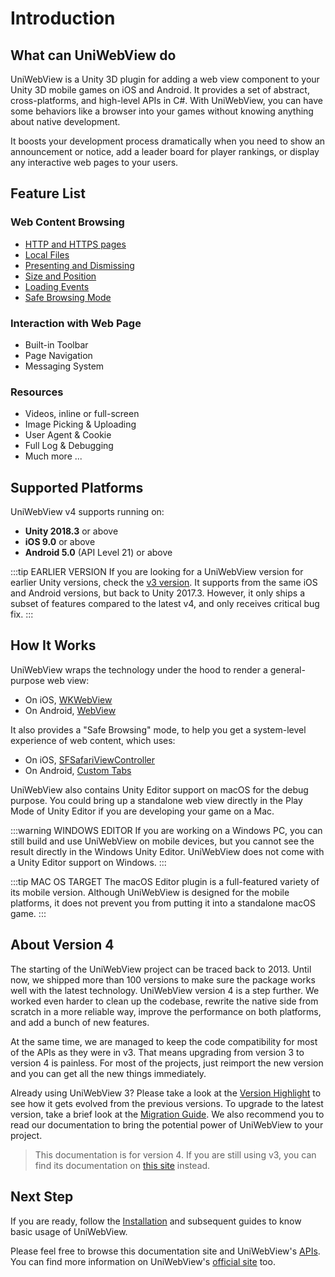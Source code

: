 # Introduction

## What can UniWebView do

UniWebView is a Unity 3D plugin for adding a web view component to your Unity 3D mobile games on iOS and Android. It provides a set of abstract, cross-platforms, and high-level APIs in C#. With UniWebView, you can have some behaviors like a browser into your games without knowing anything about native development.

It boosts your development process dramatically when you need to show an announcement or notice, add a leader board for player rankings, or display any interactive web pages to your users.

## Feature List

### Web Content Browsing

- [HTTP and HTTPS pages](/api/#load)
- [Local Files](./loading-local-files.md)
- [Presenting and Dismissing](./transition.md)
- [Size and Position](./position-and-size.md)
- [Loading Events](/api/#events-summary)
- [Safe Browsing Mode](./safe-browsing.md)

### Interaction with Web Page

- Built-in Toolbar
- Page Navigation
- Messaging System

### Resources

- Videos, inline or full-screen
- Image Picking & Uploading
- User Agent & Cookie
- Full Log & Debugging
- Much more ...

## Supported Platforms

UniWebView v4 supports running on:

- **Unity 2018.3** or above
- **iOS 9.0** or above
- **Android 5.0** (API Level 21) or above

:::tip EARLIER VERSION
If you are looking for a UniWebView version for earlier Unity versions, check the [v3 version](https://assetstore.unity.com/packages/tools/network/uniwebview-3-92605). It supports from the same iOS and Android versions, but back to Unity 2017.3. However, it only ships a subset of features compared to the latest v4, and only receives critical bug fix.
:::

## How It Works

UniWebView wraps the technology under the hood to render a general-purpose web view:

- On iOS, [WKWebView](https://developer.apple.com/reference/webkit/wkwebview)
- On Android, [WebView](https://developer.android.com/reference/android/webkit/WebView.html)

It also provides a "Safe Browsing" mode, to help you get a system-level experience of web content, which uses:

- On iOS, [SFSafariViewController](https://developer.apple.com/documentation/safariservices/sfsafariviewcontroller)
- On Android, [Custom Tabs](https://developers.google.com/web/android/custom-tabs)

UniWebView also contains Unity Editor support on macOS for the debug purpose. You could bring up a standalone web view directly in the Play Mode of Unity Editor if you are developing your game on a Mac.

:::warning WINDOWS EDITOR
If you are working on a Windows PC, you can still build and use UniWebView on mobile devices, but you cannot see the result directly in the Windows Unity Editor. UniWebView does not come with a Unity Editor support on Windows.
:::

:::tip MAC OS TARGET
The macOS Editor plugin is a full-featured variety of its mobile version. Although UniWebView is designed for the mobile platforms, it does not prevent you from putting it into a standalone macOS game.
:::

## About Version 4

The starting of the UniWebView project can be traced back to 2013. Until now, we shipped more than 100 versions to make sure the package works well with the latest technology. UniWebView version 4 is a step further. We worked even harder to clean up the codebase, rewrite the native side from scratch in a more reliable way, improve the performance on both platforms, and add a bunch of new features.

At the same time, we are managed to keep the code compatibility for most of the APIs as they were in v3. That means upgrading from version 3 to version 4 is painless. For most of the projects, just reimport the new version and you can get all the new things immediately.

Already using UniWebView 3? Please take a look at the [Version Highlight](./version-highlight.md) to see how it gets evolved from the previous versions. To upgrade to the latest version, take a brief look at the [Migration Guide](./migration-guide.md). We also recommend you to read our documentation to bring the potential power of UniWebView to your project.

> This documentation is for version 4. If you are still using v3, you can find its documentation on [this site](https://docs-v3.uniwebview.com) instead.

## Next Step

If you are ready, follow the [Installation](./installation.md) and subsequent guides to know basic usage of UniWebView.

Please feel free to browse this documentation site and UniWebView's [APIs](/api). You can find more information on UniWebView's [official site](https://uniwebview.com) too.
